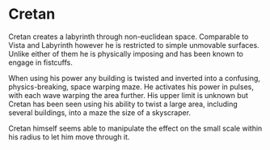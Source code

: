 # Cretan
Cretan creates a labyrinth through non-euclidean space. Comparable to Vista and Labyrinth however he is restricted to simple unmovable surfaces. Unlike either of them he is physically imposing and has been known to engage in fistcuffs.

When using his power any building is twisted and inverted into a confusing, physics-breaking, space warping maze. He activates his power in pulses, with each wave warping the area further. His upper limit is unknown but Cretan has been seen using his ability to twist a large area, including several buildings, into a maze the size of a skyscraper.

Cretan himself seems able to manipulate the effect on the small scale within his radius to let him move through it.

